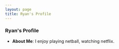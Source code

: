 ```yaml
---
layout: page
title: Ryan's Profile
---
```


### Ryan's Profile

* **About Me**: I enjoy playing netball, watching netflix.
